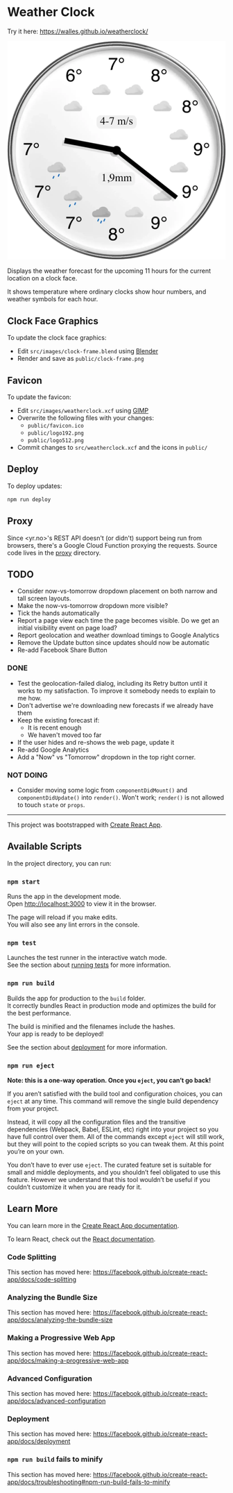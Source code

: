 # Weather Clock

Try it here: <https://walles.github.io/weatherclock/>

[![Screenshot](weatherclock-screenshot.webp)](https://walles.github.io/weatherclock/)

Displays the weather forecast for the upcoming 11 hours for the current
location on a clock face.

It shows temperature where ordinary clocks show hour numbers, and weather
symbols for each hour.

## Clock Face Graphics

To update the clock face graphics:

- Edit `src/images/clock-frame.blend` using [Blender](https://blender.org)
- Render and save as `public/clock-frame.png`

## Favicon

To update the favicon:

- Edit `src/images/weatherclock.xcf` using [GIMP](https://gimp.org/)
- Overwrite the following files with your changes:
  - `public/favicon.ico`
  - `public/logo192.png`
  - `public/logo512.png`
- Commit changes to `src/weatherclock.xcf` and the icons in `public/`

## Deploy

To deploy updates:

```bash
npm run deploy
```

## Proxy

Since <yr.no>'s REST API doesn't (or didn't) support being run from browsers,
there's a Google Cloud Function proxying the requests. Source code lives in
the [proxy](proxy) directory.

## TODO

- Consider now-vs-tomorrow dropdown placement on both narrow and tall screen
  layouts.
- Make the now-vs-tomorrow dropdown more visible?
- Tick the hands automatically
- Report a page view each time the page becomes visible. Do we get an initial
  visibility event on page load?
- Report geolocation and weather download timings to Google Analytics
- Remove the Update button since updates should now be automatic
- Re-add Facebook Share Button

### DONE

- Test the geolocation-failed dialog, including its Retry button until it works
  to my satisfaction. To improve it somebody needs to explain to me how.
- Don't advertise we're downloading new forecasts if we already have them
- Keep the existing forecast if:
  - It is recent enough
  - We haven't moved too far
- If the user hides and re-shows the web page, update it
- Re-add Google Analytics
- Add a "Now" vs "Tomorrow" dropdown in the top right corner.

### NOT DOING

- Consider moving some logic from `componentDidMount()` and `componentDidUpdate()`
  into `render()`. Won't work; `render()` is not allowed to touch `state` or `props`.

---

This project was bootstrapped with [Create React App](https://github.com/facebook/create-react-app).

## Available Scripts

In the project directory, you can run:

### `npm start`

Runs the app in the development mode.<br>
Open [http://localhost:3000](http://localhost:3000) to view it in the browser.

The page will reload if you make edits.<br>
You will also see any lint errors in the console.

### `npm test`

Launches the test runner in the interactive watch mode.<br>
See the section about [running tests](https://facebook.github.io/create-react-app/docs/running-tests) for more information.

### `npm run build`

Builds the app for production to the `build` folder.<br>
It correctly bundles React in production mode and optimizes the build for the best performance.

The build is minified and the filenames include the hashes.<br>
Your app is ready to be deployed!

See the section about [deployment](https://facebook.github.io/create-react-app/docs/deployment) for more information.

### `npm run eject`

**Note: this is a one-way operation. Once you `eject`, you can’t go back!**

If you aren’t satisfied with the build tool and configuration choices, you can `eject` at any time. This command will remove the single build dependency from your project.

Instead, it will copy all the configuration files and the transitive dependencies (Webpack, Babel, ESLint, etc) right into your project so you have full control over them. All of the commands except `eject` will still work, but they will point to the copied scripts so you can tweak them. At this point you’re on your own.

You don’t have to ever use `eject`. The curated feature set is suitable for small and middle deployments, and you shouldn’t feel obligated to use this feature. However we understand that this tool wouldn’t be useful if you couldn’t customize it when you are ready for it.

## Learn More

You can learn more in the [Create React App documentation](https://facebook.github.io/create-react-app/docs/getting-started).

To learn React, check out the [React documentation](https://reactjs.org/).

### Code Splitting

This section has moved here: <https://facebook.github.io/create-react-app/docs/code-splitting>

### Analyzing the Bundle Size

This section has moved here: <https://facebook.github.io/create-react-app/docs/analyzing-the-bundle-size>

### Making a Progressive Web App

This section has moved here: <https://facebook.github.io/create-react-app/docs/making-a-progressive-web-app>

### Advanced Configuration

This section has moved here: <https://facebook.github.io/create-react-app/docs/advanced-configuration>

### Deployment

This section has moved here: <https://facebook.github.io/create-react-app/docs/deployment>

### `npm run build` fails to minify

This section has moved here: <https://facebook.github.io/create-react-app/docs/troubleshooting#npm-run-build-fails-to-minify>
